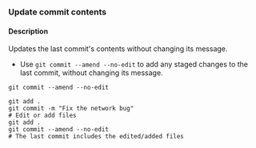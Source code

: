 ### Update commit contents

#### Description



Updates the last commit's contents without changing its message.

- Use `git commit --amend --no-edit` to add any staged changes to the last commit, without changing its message.

```shell
git commit --amend --no-edit
```

```shell
git add .
git commit -m "Fix the network bug"
# Edit or add files
git add .
git commit --amend --no-edit
# The last commit includes the edited/added files
```
